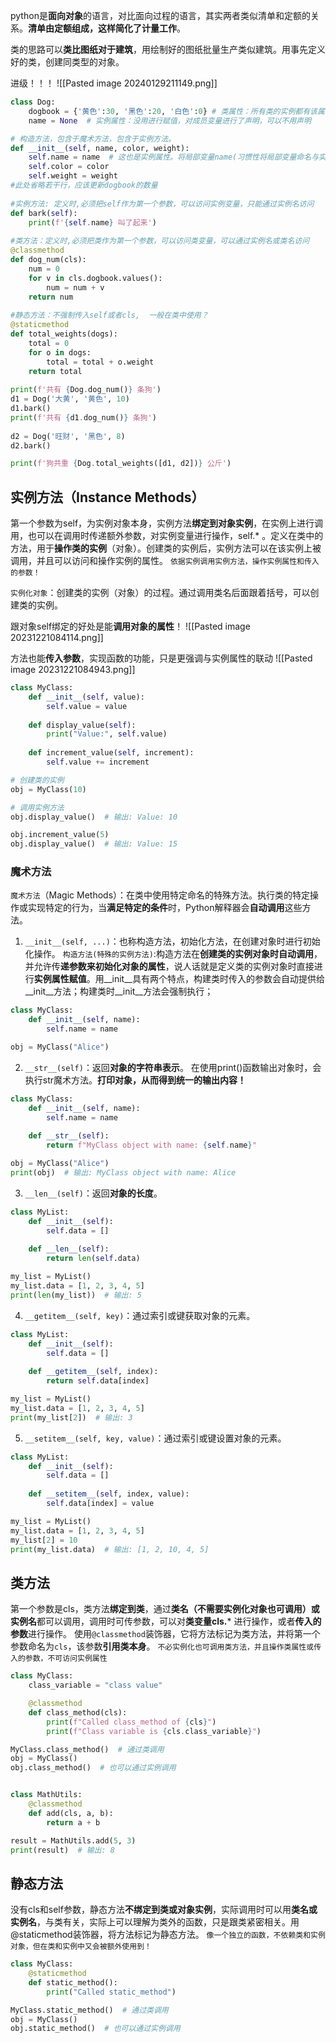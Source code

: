 python是**面向对象**的语言，对比面向过程的语言，其实两者类似清单和定额的关系。**清单由定额组成，这样简化了计量工作**。

类的思路可以**类比图纸对于建筑**，用绘制好的图纸批量生产类似建筑。用事先定义好的类，创建同类型的对象。

进级！！！
![[Pasted image 20240129211149.png]]


```python
class Dog:  
	dogbook = {'黄色':30, '黑色':20, '白色':0} # 类属性：所有类的实例都有该属性
    name = None  # 实例属性：没用进行赋值，对成员变量进行了声明，可以不用声明  

# 构造方法，包含于魔术方法，包含于实例方法。
def __init__(self, name, color, weight):  
	self.name = name  # 这也是实例属性。将局部变量name(习惯性将局部变量命名与实例变量名相同)的值赋给了实例变量self.name  
	self.color = color  
	self.weight = weight  
#此处省略若干行，应该更新dogbook的数量  
  
#实例方法: 定义时,必须把self作为第一个参数，可以访问实例变量，只能通过实例名访问  
def bark(self):  
	print(f'{self.name} 叫了起来')  
  
#类方法：定义时,必须把类作为第一个参数，可以访问类变量，可以通过实例名或类名访问  
@classmethod  
def dog_num(cls):  
	num = 0  
	for v in cls.dogbook.values():  
		num = num + v  
	return num  
  
#静态方法：不强制传入self或者cls,  一般在类中使用？
@staticmethod  
def total_weights(dogs):  
	total = 0  
	for o in dogs:  
	    total = total + o.weight  
	return total  
  
print(f'共有 {Dog.dog_num()} 条狗')  
d1 = Dog('大黄', '黄色', 10)  
d1.bark()  
print(f'共有 {d1.dog_num()} 条狗')  
  
d2 = Dog('旺财', '黑色', 8)  
d2.bark()  

print(f'狗共重 {Dog.total_weights([d1, d2])} 公斤')
```

## 实例方法（Instance Methods）
第一个参数为self，为实例对象本身，实例方法**绑定到对象实例**，在实例上进行调用，也可以在调用时传递额外参数，对实例变量进行操作，self.* 。定义在类中的方法，用于**操作类的实例**（对象）。创建类的实例后，实例方法可以在该实例上被调用，并且可以访问和操作实例的属性。
`依据实例调用实例方法，操作实例属性和传入的参数！`

`实例化对象`：创建类的实例（对象）的过程。通过调用类名后面跟着括号，可以创建类的实例。

跟对象self绑定的好处是能**调用对象的属性**！
![[Pasted image 20231221084114.png]]

方法也能**传入参数**，实现函数的功能，只是更强调与实例属性的联动
![[Pasted image 20231221084943.png]]


```python
class MyClass:
    def __init__(self, value):
        self.value = value
    
    def display_value(self):
        print("Value:", self.value)
    
    def increment_value(self, increment):
        self.value += increment

# 创建类的实例
obj = MyClass(10)

# 调用实例方法
obj.display_value()  # 输出: Value: 10

obj.increment_value(5)
obj.display_value()  # 输出: Value: 15
```


### 魔术方法
`魔术方法`（Magic Methods）：在类中使用特定命名的特殊方法。执行类的特定操作或实现特定的行为，当**满足特定的条件**时，Python解释器会**自动调用**这些方法。

1. `__init__(self, ...)`：也称构造方法，初始化方法，在创建对象时进行初始化操作。
`构造方法(特殊的实例方法)`:构造方法在**创建类的实例对象时自动调用**，并允许传**递参数来初始化对象的属性**，说人话就是定义类的实例对象时直接进行**实例属性赋值**。用__init__具有两个特点，构建类时传入的参数会自动提供给__init__方法；构建类时__init__方法会强制执行；
```python
class MyClass:
    def __init__(self, name):
        self.name = name

obj = MyClass("Alice")
```

2. `__str__(self)`：返回**对象的字符串表示**。
在使用print()函数输出对象时，会执行str魔术方法。**打印对象，从而得到统一的输出内容！**
```python
class MyClass:
    def __init__(self, name):
        self.name = name
    
    def __str__(self):
        return f"MyClass object with name: {self.name}"

obj = MyClass("Alice")
print(obj)  # 输出: MyClass object with name: Alice
```

3. `__len__(self)`：返回**对象的长度**。
```python
class MyList:
    def __init__(self):
        self.data = []
    
    def __len__(self):
        return len(self.data)

my_list = MyList()
my_list.data = [1, 2, 3, 4, 5]
print(len(my_list))  # 输出: 5
```

4. `__getitem__(self, key)`：通过索引或键获取对象的元素。
```python
class MyList:
    def __init__(self):
        self.data = []
    
    def __getitem__(self, index):
        return self.data[index]

my_list = MyList()
my_list.data = [1, 2, 3, 4, 5]
print(my_list[2])  # 输出: 3
```

5. `__setitem__(self, key, value)`：通过索引或键设置对象的元素。
```python
class MyList:
    def __init__(self):
        self.data = []
    
    def __setitem__(self, index, value):
        self.data[index] = value

my_list = MyList()
my_list.data = [1, 2, 3, 4, 5]
my_list[2] = 10
print(my_list.data)  # 输出: [1, 2, 10, 4, 5]
```


## 类方法
第一个参数是cls，类方法**绑定到类**，通过**类名（不需要实例化对象也可调用）或实例名**都可以调用，调用时可传参数，可以对**类变量cls.*** 进行操作，或者**传入的参数**进行操作。
使用`@classmethod`装饰器，它将方法标记为类方法，并将第一个参数命名为`cls`，该参数**引用类本身**。
`不必实例化也可调用类方法，并且操作类属性或传入的参数，不可访问实例属性`
```python
class MyClass:
    class_variable = "class value"

    @classmethod
    def class_method(cls):
        print(f"Called class_method of {cls}")
        print(f"Class variable is {cls.class_variable}")

MyClass.class_method()  # 通过类调用
obj = MyClass()
obj.class_method()  # 也可以通过实例调用


class MathUtils:
    @classmethod
    def add(cls, a, b):
        return a + b

result = MathUtils.add(5, 3)
print(result)  # 输出: 8
```


## 静态方法
没有cls和self参数，静态方法**不绑定到类或对象实例**，实际调用时可以用**类名或实例名**，与类有关，实际上可以理解为类外的函数，只是跟类紧密相关。用@staticmethod装饰器，将方法标记为静态方法。
`像一个独立的函数，不依赖类和实例对象，但在类和实例中又会被额外使用到！`
```python
class MyClass:
    @staticmethod
    def static_method():
        print("Called static_method")

MyClass.static_method()  # 通过类调用
obj = MyClass()
obj.static_method()  # 也可以通过实例调用
```


